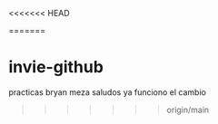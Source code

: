 <<<<<<< HEAD

=======
# invie-github
practicas
bryan meza
saludos
ya funciono el cambio
>>>>>>> origin/main
